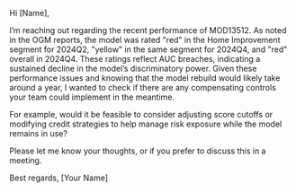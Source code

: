 Hi [Name],

I’m reaching out regarding the recent performance of MOD13512. As noted in the OGM reports, the model was rated "red" in the Home Improvement segment for 2024Q2, "yellow" in the same segment for 2024Q4, and "red" overall in 2024Q4. These ratings reflect AUC breaches, indicating a sustained decline in the model’s discriminatory power.
Given these performance issues and knowing that the model rebuild would likely take around a year, I wanted to check if there are any compensating controls your team could implement in the meantime.

For example, would it be feasible to consider adjusting score cutoffs or modifying credit strategies to help manage risk exposure while the model remains in use?

Please let me know your thoughts, or if you prefer to discuss this in a meeting.

Best regards,
[Your Name]
